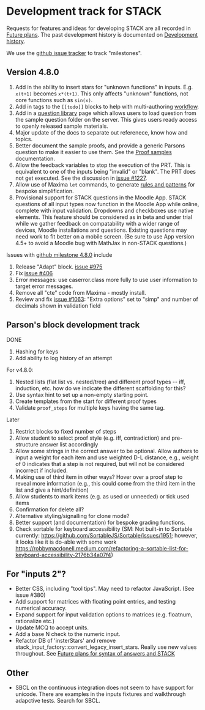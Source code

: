 # Development track for STACK

Requests for features and ideas for developing STACK are all recorded in [Future plans](Future_plans.md). The
past development history is documented on [Development history](Development_history.md).

We use the [github issue tracker](https://github.com/maths/moodle-qtype_stack/issues) to track "milestones".

## Version 4.8.0

1. Add in the ability to insert stars for "unknown functions" in inputs.  E.g. `x(t+1)` becomes `x*(t+1)`.  This only affects "unknown" functions, not core functions such as `sin(x)`.
2. Add in tags to the `[[todo]]` blocks to help with multi-authoring [workflow](../STACK_question_admin/Authoring_workflow.md).
3. Add in a [question library](../AbInitio/Authoring_quick_start_6.md) page which allows users to load question from the sample question folder on the server.  This gives users ready access to openly released sample materials.
4. Major update of the docs to separate out referenece, know how and topics.
5. Better document the sample proofs, and provide a generic Parsons question to make it easier to use them.  See the [Proof samples](../Topics/Proof/Proof_samples.md) documentation.
6. Allow the feedback variables to stop the execution of the PRT.  This is equivalent to one of the inputs being "invalid" or "blank".  The PRT does not get executed.  See the discussion in [issue #1227](https://github.com/maths/moodle-qtype_stack/issues/1227).
7. Allow use of Maxima `let` commands, to generate [rules and patterns](../CAS/Rules.md) for bespoke simplification.
8. Provisional support for STACK questions in the Moodle App. STACK questions of all input types now function in the Moodle App while online, complete with input validation. Dropdowns and checkboxes use native elements. This feature should be considered as in beta and under trial while we gather feedback on compatability with a wider range of devices, Moodle installations and questions. Existing questions may need work to fit better on a mobile screen. (Be sure to use App version 4.5+ to avoid a Moodle bug with MathJax in non-STACK questions.)

Issues with [github milestone 4.8.0](https://github.com/maths/moodle-qtype_stack/issues?q=is%3Aissue+milestone%3A4.8.0) include

1. Release "Adapt" block. [issue #975](https://github.com/maths/moodle-qtype_stack/issues/975)
2. Fix [issue #406](https://github.com/maths/moodle-qtype_stack/issues/406)
3. Error messages: use caserror.class more fully to use user information to target error messages.
4. Remove all "cte" code from Maxima - mostly install.
5. Review and fix [issue #1063](https://github.com/maths/moodle-qtype_stack/issues/1063): "Extra options" set to "simp" and number of decimals shown in validation field

## Parson's block development track

DONE

1. Hashing for keys
2. Add ability to log history of an attempt

For v4.8.0:

1. Nested lists (flat list vs. nested/tree) and different proof types -- iff, induction, etc. how do we indicate the different scaffolding for this?
2. Use syntax hint to set up a non-empty starting point.
3. Create templates from the start for different proof types
4. Validate `proof_steps` for multiple keys having the same tag.

Later

1. Restrict blocks to fixed number of steps
2. Allow student to select proof style (e.g. iff, contradiction) and pre-structure answer list accordingly
3. Allow some strings in the correct answer to be optional. Allow authors to input a weight for each item and use weighted D-L distance, e.g., weight of 0 indicates that a step is not required, but will not be considered incorrect if included.
4. Making use of third item in other ways? Hover over a proof step to reveal more information (e.g., this could come from the third item in the list and give a hint/definition)
5. Allow students to mark items (e.g. as used or unneeded) or tick used items
6. Confirmation for delete all?
7. Alternative styling/signalling for clone mode?
8. Better support (and documentation) for bespoke grading functions.
10. Check sortable for keyboard accessibility (SM: Not built-in to Sortable currently: https://github.com/SortableJS/Sortable/issues/1951; however, it looks like it is do-able with some work https://robbymacdonell.medium.com/refactoring-a-sortable-list-for-keyboard-accessibility-2176b34a07f4)


## For "inputs 2"?

* Better CSS, including "tool tips".  May need to refactor JavaScript.  (See issue #380)
* Add support for matrices with floating point entries, and testing numerical accuracy.
* Expand support for input validation options to matrices (e.g. floatnum, rationalize etc.)
* Update MCQ to accept units.
* Add a base N check to the numeric input.
* Refactor DB of 'insterStars' and remove stack_input_factory::convert_legacy_insert_stars.  Really use new values throughout.  See [Future plans for syntax of answers and STACK](../../dev/Syntax_Future.md)

## Other

* SBCL on the continuous integration does not seem to have support for unicode.  There are examples in the inputs fixtures and walkthrough adapctive tests.  Search for SBCL.
